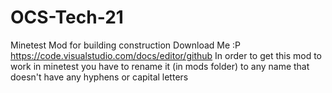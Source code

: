 # OCS-Tech-21
Minetest Mod for building construction
Download Me :P
https://code.visualstudio.com/docs/editor/github
In order to get this mod to work in minetest you have to rename it (in mods folder) to any name that doesn't have any hyphens or capital letters
